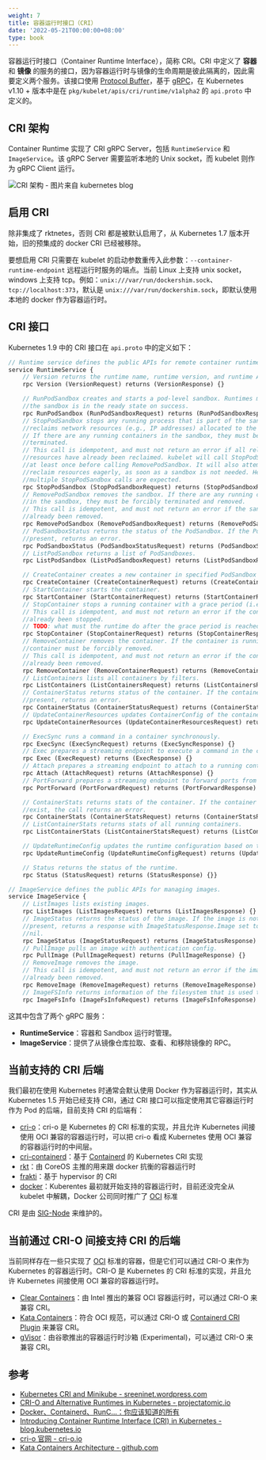 ```yaml
---
weight: 7
title: 容器运行时接口（CRI）
date: '2022-05-21T00:00:00+08:00'
type: book
---
```


容器运行时接口（Container Runtime Interface），简称 CRI。CRI 中定义了 **容器** 和 **镜像** 的服务的接口，因为容器运行时与镜像的生命周期是彼此隔离的，因此需要定义两个服务。该接口使用 [Protocol Buffer](https://developers.google.com/protocol-buffers/)，基于 [gRPC](https://grpc.io/)，在 Kubernetes v1.10 + 版本中是在 `pkg/kubelet/apis/cri/runtime/v1alpha2` 的 `api.proto` 中定义的。

## CRI 架构

Container Runtime 实现了 CRI gRPC Server，包括 `RuntimeService` 和 `ImageService`。该 gRPC Server 需要监听本地的 Unix socket，而 kubelet 则作为 gRPC Client 运行。

![](../../../images/cri-architecture.png "CRI 架构 - 图片来自 kubernetes blog")

## 启用 CRI

除非集成了 rktnetes，否则 CRI 都是被默认启用了，从 Kubernetes 1.7 版本开始，旧的预集成的 docker CRI 已经被移除。

要想启用 CRI 只需要在 kubelet 的启动参数重传入此参数：`--container-runtime-endpoint` 远程运行时服务的端点。当前 Linux 上支持 unix socket，windows 上支持 tcp。例如：`unix:///var/run/dockershim.sock`、 `tcp://localhost:373`，默认是 `unix:///var/run/dockershim.sock`，即默认使用本地的 docker 作为容器运行时。

## CRI 接口

Kubernetes 1.9 中的 CRI 接口在 `api.proto` 中的定义如下：

```protobuf
// Runtime service defines the public APIs for remote container runtimes
service RuntimeService {
    // Version returns the runtime name, runtime version, and runtime API version.
    rpc Version (VersionRequest) returns (VersionResponse) {}

    // RunPodSandbox creates and starts a pod-level sandbox. Runtimes must ensure
    //the sandbox is in the ready state on success.
    rpc RunPodSandbox (RunPodSandboxRequest) returns (RunPodSandboxResponse) {}
    // StopPodSandbox stops any running process that is part of the sandbox and
    //reclaims network resources (e.g., IP addresses) allocated to the sandbox.
    // If there are any running containers in the sandbox, they must be forcibly
    //terminated.
    // This call is idempotent, and must not return an error if all relevant
    //resources have already been reclaimed. kubelet will call StopPodSandbox
    //at least once before calling RemovePodSandbox. It will also attempt to
    //reclaim resources eagerly, as soon as a sandbox is not needed. Hence,
    //multiple StopPodSandbox calls are expected.
    rpc StopPodSandbox (StopPodSandboxRequest) returns (StopPodSandboxResponse) {}
    // RemovePodSandbox removes the sandbox. If there are any running containers
    //in the sandbox, they must be forcibly terminated and removed.
    // This call is idempotent, and must not return an error if the sandbox has
    //already been removed.
    rpc RemovePodSandbox (RemovePodSandboxRequest) returns (RemovePodSandboxResponse) {}
    // PodSandboxStatus returns the status of the PodSandbox. If the PodSandbox is not
    //present, returns an error.
    rpc PodSandboxStatus (PodSandboxStatusRequest) returns (PodSandboxStatusResponse) {}
    // ListPodSandbox returns a list of PodSandboxes.
    rpc ListPodSandbox (ListPodSandboxRequest) returns (ListPodSandboxResponse) {}

    // CreateContainer creates a new container in specified PodSandbox
    rpc CreateContainer (CreateContainerRequest) returns (CreateContainerResponse) {}
    // StartContainer starts the container.
    rpc StartContainer (StartContainerRequest) returns (StartContainerResponse) {}
    // StopContainer stops a running container with a grace period (i.e., timeout).
    // This call is idempotent, and must not return an error if the container has
    //already been stopped.
    // TODO: what must the runtime do after the grace period is reached?
    rpc StopContainer (StopContainerRequest) returns (StopContainerResponse) {}
    // RemoveContainer removes the container. If the container is running, the
    //container must be forcibly removed.
    // This call is idempotent, and must not return an error if the container has
    //already been removed.
    rpc RemoveContainer (RemoveContainerRequest) returns (RemoveContainerResponse) {}
    // ListContainers lists all containers by filters.
    rpc ListContainers (ListContainersRequest) returns (ListContainersResponse) {}
    // ContainerStatus returns status of the container. If the container is not
    //present, returns an error.
    rpc ContainerStatus (ContainerStatusRequest) returns (ContainerStatusResponse) {}
    // UpdateContainerResources updates ContainerConfig of the container.
    rpc UpdateContainerResources (UpdateContainerResourcesRequest) returns (UpdateContainerResourcesResponse) {}

    // ExecSync runs a command in a container synchronously.
    rpc ExecSync (ExecSyncRequest) returns (ExecSyncResponse) {}
    // Exec prepares a streaming endpoint to execute a command in the container.
    rpc Exec (ExecRequest) returns (ExecResponse) {}
    // Attach prepares a streaming endpoint to attach to a running container.
    rpc Attach (AttachRequest) returns (AttachResponse) {}
    // PortForward prepares a streaming endpoint to forward ports from a PodSandbox.
    rpc PortForward (PortForwardRequest) returns (PortForwardResponse) {}

    // ContainerStats returns stats of the container. If the container does not
    //exist, the call returns an error.
    rpc ContainerStats (ContainerStatsRequest) returns (ContainerStatsResponse) {}
    // ListContainerStats returns stats of all running containers.
    rpc ListContainerStats (ListContainerStatsRequest) returns (ListContainerStatsResponse) {}

    // UpdateRuntimeConfig updates the runtime configuration based on the given request.
    rpc UpdateRuntimeConfig (UpdateRuntimeConfigRequest) returns (UpdateRuntimeConfigResponse) {}

    // Status returns the status of the runtime.
    rpc Status (StatusRequest) returns (StatusResponse) {}}

// ImageService defines the public APIs for managing images.
service ImageService {
    // ListImages lists existing images.
    rpc ListImages (ListImagesRequest) returns (ListImagesResponse) {}
    // ImageStatus returns the status of the image. If the image is not
    //present, returns a response with ImageStatusResponse.Image set to
    //nil.
    rpc ImageStatus (ImageStatusRequest) returns (ImageStatusResponse) {}
    // PullImage pulls an image with authentication config.
    rpc PullImage (PullImageRequest) returns (PullImageResponse) {}
    // RemoveImage removes the image.
    // This call is idempotent, and must not return an error if the image has
    //already been removed.
    rpc RemoveImage (RemoveImageRequest) returns (RemoveImageResponse) {}
    // ImageFSInfo returns information of the filesystem that is used to store images.
    rpc ImageFsInfo (ImageFsInfoRequest) returns (ImageFsInfoResponse) {}}
```

这其中包含了两个 gRPC 服务：

- **RuntimeService**：容器和 Sandbox 运行时管理。
- **ImageService**：提供了从镜像仓库拉取、查看、和移除镜像的 RPC。

## 当前支持的 CRI 后端

我们最初在使用 Kubernetes 时通常会默认使用 Docker 作为容器运行时，其实从 Kubernetes 1.5 开始已经支持 CRI，通过 CRI 接口可以指定使用其它容器运行时作为 Pod 的后端，目前支持 CRI 的后端有：

- [cri-o](https://github.com/kubernetes-incubator/cri-o)：cri-o 是 Kubernetes 的 CRI 标准的实现，并且允许 Kubernetes 间接使用 OCI 兼容的容器运行时，可以把 cri-o 看成 Kubernetes 使用 OCI 兼容的容器运行时的中间层。
- [cri-containerd](https://github.com/containerd/cri-containerd)：基于 [Containerd](https://github.com/containerd/containerd) 的 Kubernetes CRI 实现
- [rkt](https://coreos.com/rkt/)：由 CoreOS 主推的用来跟 docker 抗衡的容器运行时
- [frakti](https://github.com/kubernetes/frakti)：基于 hypervisor 的 CRI
- [docker](https://www.docker.com)：Kuberentes 最初就开始支持的容器运行时，目前还没完全从 kubelet 中解耦，Docker 公司同时推广了 [OCI](https://www.opencontainers.org/) 标准

CRI 是由 [SIG-Node](https://kubernetes.slack.com/archives/sig-node) 来维护的。

## 当前通过 CRI-O 间接支持 CRI 的后端

当前同样存在一些只实现了 [OCI](https://www.opencontainers.org/) 标准的容器，但是它们可以通过 CRI-O 来作为 Kubernetes 的容器运行时。CRI-O 是 Kubernetes 的 CRI 标准的实现，并且允许 Kubernetes 间接使用 OCI 兼容的容器运行时。

- [Clear Containers](https://github.com/clearcontainers)：由 Intel 推出的兼容 OCI 容器运行时，可以通过 CRI-O 来兼容 CRI。
- [Kata Containers](https://katacontainers.io/)：符合 OCI 规范，可以通过 CRI-O 或 [Containerd CRI Plugin](https://github.com/containerd/cri) 来兼容 CRI。
- [gVisor](https://github.com/google/gvisor)：由谷歌推出的容器运行时沙箱 (Experimental)，可以通过 CRI-O 来兼容 CRI。


## 参考

- [Kubernetes CRI and Minikube - sreeninet.wordpress.com](https://sreeninet.wordpress.com/2017/02/11/kubernetes-cri-and-minikube/)
- [CRI-O and Alternative Runtimes in Kubernetes - projectatomic.io](https://projectatomic.io/blog/2017/02/crio-runtimes/)
- [Docker、Containerd、RunC...：你应该知道的所有](https://www.infoq.cn/article/2017/02/Docker-Containerd-RunC/)
- [Introducing Container Runtime Interface (CRI) in Kubernetes - blog.kubernetes.io](https://kubernetes.io/blog/2016/12/container-runtime-interface-cri-in-kubernetes/)
- [cri-o 官网 - cri-o.io](https://cri-o.io/)
- [Kata Containers Architecture - github.com](https://github.com/kata-containers/documentation/blob/master/design/architecture.md#kubernetes-support)
